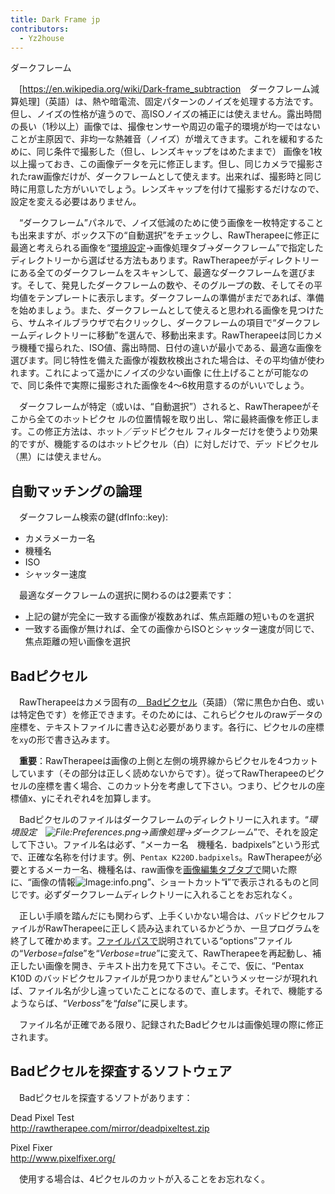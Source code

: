 ```yaml
---
title: Dark Frame jp
contributors:
  - Yz2house
---
```


<div class="pagetitle">

ダークフレーム

</div>

　\[<https://en.wikipedia.org/wiki/Dark-frame_subtraction>　ダークフレーム減算処理\]（英語）は、熱や暗電流、固定パターンのノイズを処理する方法です。但し、ノイズの性格が違うので、高ISOノイズの補正には使えません。露出時間の長い（1秒以上）画像では、撮像センサーや周辺の電子的環境が均一ではないことが主原因で、非均一な熱雑音（ノイズ）が増えてきます。これを緩和するために、同じ条件で撮影した（但し、レンズキャップをはめたままで）
画像を1枚以上撮っておき、この画像データを元に修正します。但し、同じカメラで撮影されたraw画像だけが、ダークフレームとして使えます。出来れば、撮影時と同じ時に用意した方がいいでしょう。レンズキャップを付けて撮影するだけなので、設定を変える必要はありません。

　“ダークフレーム”パネルで、ノイズ低減のために使う画像を一枚特定することも出来ますが、ボックス下の“自動選択”をチェックし、RawTherapeeに修正に最適と考えられる画像を“[環境設定](Preferences/jp.md)→画像処理タブ→ダークフレーム”で指定したディレクトリーから選ばせる方法もあります。RawTherapeeがディレクトリーにある全てのダークフレームをスキャンして、最適なダークフレームを選びます。そして、発見したダークフレームの数や、そのグループの数、そしてその平均値をテンプレートに表示します。ダークフレームの準備がまだであれば、準備を始めましょう。また、ダークフレームとして使えると思われる画像を見つけたら、サムネイルブラウザで右クリックし、ダークフレームの項目で“ダークフレームディレクトリーに移動”を選んで、移動出来ます。RawTherapeeは同じカメラ機種で撮られた、ISO値、露出時間、日付の違いが最小である、最適な画像を選びます。同じ特性を備えた画像が複数枚検出された場合は、その平均値が使われます。これによって遥かにノイズの少ない画像
に仕上げることが可能なので、同じ条件で実際に撮影された画像を4～6枚用意するのがいいでしょう。

　ダークフレームが特定（或いは、“自動選択”）されると、RawTherapeeがそこから全てのホットピクセ
ルの位置情報を取り出し、常に最終画像を修正します。この修正方法は、ホット／デッドピクセル
フィルターだけを使うより効果的ですが、機能するのはホットピクセル（白）に対しだけで、デッ
ドピクセル（黒）には使えません。

## 自動マッチングの論理

　ダークフレーム検索の鍵(dfInfo::key):

- カメラメーカー名
- 機種名
- ISO
- シャッター速度

　最適なダークフレームの選択に関わるのは2要素です：

- 上記の鍵が完全に一致する画像が複数あれば、焦点距離の短いものを選択
- 一致する画像が無ければ、全ての画像からISOとシャッター速度が同じで、焦点距離の短い画像を選択

## Badピクセル

　RawTherapeeはカメラ固有の[　Badピクセル](https://en.wikipedia.org/wiki/Defective_pixel)（英語）（常に黒色か白色、或いは特定色です）を修正できます。そのためには、これらピクセルのrawデータの座標を、テキストファイルに書き込む必要があります。各行に、ピクセルの座標を`x`<space>`y`<return>の形で書き込みます。

　**重要**：RawTherapeeは画像の上側と左側の境界線からピクセルを4つカットしています（その部分は正しく読めないからです）。従ってRawTherapeeのピクセルの座標を書く場合、このカット分を考慮して下さい。つまり、ピクセルの座標値x、yにそれぞれ4を加算します。

　Badピクセルのファイルはダークフレームのディレクトリーに入れます。“*環境設定　![<File:Preferences.png>](Preferences.png "File:Preferences.png")→画像処理→ダークフレーム*”で、それを設定して下さい。ファイル名は必ず、“メーカー名　機種名．badpixels”という形式で、正確な名称を付けます。例、`Pentax K220D.badpixels`。RawTherapeeが必要とするメーカー名、機種名は、raw画像を[画像編集タブタブで](The_Image_Editor_Tab/jp.md)開いた際に、“画像の情報![Image:info.png](info.png "Image:info.png")”、ショートカット“**i**”で表示されるものと同じです。必ずダークフレームディレクトリーに入れることをお忘れなく。

　正しい手順を踏んだにも関わらず、上手くいかない場合は、バッドピクセルファイルがRawTherapeeに正しく読み込まれているかどうか、一旦プログラムを終了して確かめます。[ファイルパスで](File_Paths/jp.md)説明されている“options”ファイルの“*Verbose=fals*e”を“*Verbose=true*”に変えて、RawTherapeeを再起動し、補正したい画像を開き、テキスト出力を見て下さい。そこで、仮に、“Pentax
K10D
のバッドピクセルファイルが見つかりません”というメッセージが現れれば、ファイル名が少し違っていたことになるので、直します。それで、機能するようならば、“*Verboss*”を“*false*”に戻します。

　ファイル名が正確である限り、記録されたBadピクセルは画像処理の際に修正されます。

## Badピクセルを探査するソフトウェア

　Badピクセルを探査するソフトがあります：

Dead Pixel Test  
<http://rawtherapee.com/mirror/deadpixeltest.zip>

Pixel Fixer  
<http://www.pixelfixer.org/>

　使用する場合は、4ピクセルのカットが入ることをお忘れなく。
